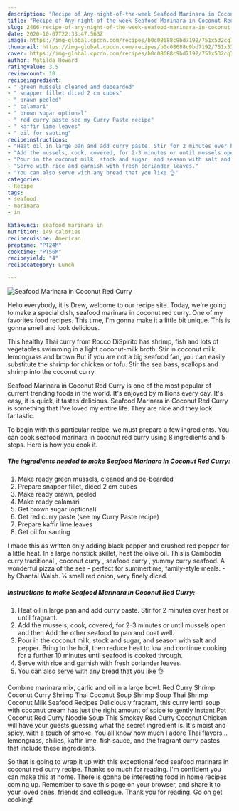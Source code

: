 ```yaml
---
description: "Recipe of Any-night-of-the-week Seafood Marinara in Coconut Red Curry"
title: "Recipe of Any-night-of-the-week Seafood Marinara in Coconut Red Curry"
slug: 2466-recipe-of-any-night-of-the-week-seafood-marinara-in-coconut-red-curry
date: 2020-10-07T22:33:47.563Z
image: https://img-global.cpcdn.com/recipes/b0c08688c9bd7192/751x532cq70/seafood-marinara-in-coconut-red-curry-recipe-main-photo.jpg
thumbnail: https://img-global.cpcdn.com/recipes/b0c08688c9bd7192/751x532cq70/seafood-marinara-in-coconut-red-curry-recipe-main-photo.jpg
cover: https://img-global.cpcdn.com/recipes/b0c08688c9bd7192/751x532cq70/seafood-marinara-in-coconut-red-curry-recipe-main-photo.jpg
author: Matilda Howard
ratingvalue: 3.5
reviewcount: 10
recipeingredient:
- " green mussels cleaned and debearded"
- " snapper fillet diced 2 cm cubes"
- " prawn peeled"
- " calamari"
- " brown sugar optional"
- " red curry paste see my Curry Paste recipe"
- " kaffir lime leaves"
- " oil for sauting"
recipeinstructions:
- "Heat oil in large pan and add curry paste. Stir for 2 minutes over heat or until fragrant."
- "Add the mussels, cook, covered, for 2-3 minutes or until mussels open and then Add the other seafood to pan and coat well."
- "Pour in the coconut milk, stock and sugar, and season with salt and pepper. Bring to the boil, then reduce heat to low and continue cooking for a further 10 minutes until seafood is cooked through."
- "Serve with rice and garnish with fresh coriander leaves."
- "You can also serve with any bread that you like 👌"
categories:
- Recipe
tags:
- seafood
- marinara
- in

katakunci: seafood marinara in 
nutrition: 149 calories
recipecuisine: American
preptime: "PT24M"
cooktime: "PT56M"
recipeyield: "4"
recipecategory: Lunch

---
```



![Seafood Marinara in Coconut Red Curry](https://img-global.cpcdn.com/recipes/b0c08688c9bd7192/751x532cq70/seafood-marinara-in-coconut-red-curry-recipe-main-photo.jpg)

Hello everybody, it is Drew, welcome to our recipe site. Today, we're going to make a special dish, seafood marinara in coconut red curry. One of my favorites food recipes. This time, I'm gonna make it a little bit unique. This is gonna smell and look delicious.

This healthy Thai curry from Rocco DiSpirito has shrimp, fish and lots of vegetables swimming in a light coconut-milk broth. Stir in coconut milk, lemongrass and brown But if you are not a big seafood fan, you can easily substitute the shrimp for chicken or tofu. Stir the sea bass, scallops and shrimp into the coconut curry.

Seafood Marinara in Coconut Red Curry is one of the most popular of current trending foods in the world. It's enjoyed by millions every day. It's easy, it is quick, it tastes delicious. Seafood Marinara in Coconut Red Curry is something that I've loved my entire life. They are nice and they look fantastic.


To begin with this particular recipe, we must prepare a few ingredients. You can cook seafood marinara in coconut red curry using 8 ingredients and 5 steps. Here is how you cook it.

<!--inarticleads1-->

##### The ingredients needed to make Seafood Marinara in Coconut Red Curry:

1. Make ready  green mussels, cleaned and de-bearded
1. Prepare  snapper fillet, diced 2 cm cubes
1. Make ready  prawn, peeled
1. Make ready  calamari
1. Get  brown sugar (optional)
1. Get  red curry paste (see my Curry Paste recipe)
1. Prepare  kaffir lime leaves
1. Get  oil for sauting


I made this as written only adding black pepper and crushed red pepper for a little heat. In a large nonstick skillet, heat the olive oil. This is Cambodia curry traditional , coconut curry , seafood curry , yummy curry seafood. A wonderful pizza of the sea - perfect for summertime, family-style meals. - by Chantal Walsh. ¼ small red onion, very finely diced. 

<!--inarticleads2-->

##### Instructions to make Seafood Marinara in Coconut Red Curry:

1. Heat oil in large pan and add curry paste. Stir for 2 minutes over heat or until fragrant.
1. Add the mussels, cook, covered, for 2-3 minutes or until mussels open and then Add the other seafood to pan and coat well.
1. Pour in the coconut milk, stock and sugar, and season with salt and pepper. Bring to the boil, then reduce heat to low and continue cooking for a further 10 minutes until seafood is cooked through.
1. Serve with rice and garnish with fresh coriander leaves.
1. You can also serve with any bread that you like 👌


Combine marinara mix, garlic and oil in a large bowl. Red Curry Shrimp Coconut Curry Shrimp Thai Coconut Soup Shrimp Soup Thai Shrimp Coconut Milk Seafood Recipes Deliciously fragrant, this curry lentil soup with coconut cream has just the right amount of spice to gently Instant Pot Coconut Red Curry Noodle Soup This Smokey Red Curry Coconut Chicken will have your guests guessing what the secret ingredient is. It&#39;s moist and spicy, with a touch of smoke. You all know how much I adore Thai flavors…lemongrass, chilies, kaffir lime, fish sauce, and the fragrant curry pastes that include these ingredients. 

So that is going to wrap it up with this exceptional food seafood marinara in coconut red curry recipe. Thanks so much for reading. I'm confident you can make this at home. There is gonna be interesting food in home recipes coming up. Remember to save this page on your browser, and share it to your loved ones, friends and colleague. Thank you for reading. Go on get cooking!
